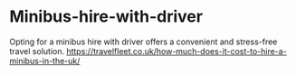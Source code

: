 # Minibus-hire-with-driver
Opting for a minibus hire with driver offers a convenient and stress-free travel solution. 
https://travelfleet.co.uk/how-much-does-it-cost-to-hire-a-minibus-in-the-uk/
